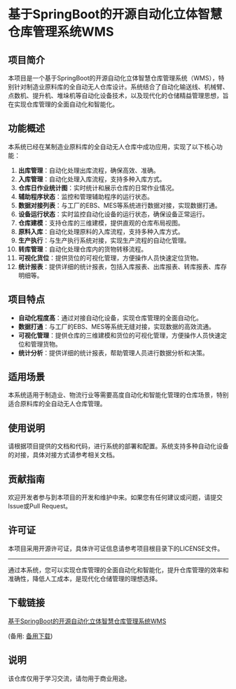 # 基于SpringBoot的开源自动化立体智慧仓库管理系统WMS

## 项目简介
本项目是一个基于SpringBoot的开源自动化立体智慧仓库管理系统（WMS），特别针对制造业原料库的全自动无人仓库设计。系统结合了自动化输送线、机械臂、点数机、提升机、堆垛机等自动化设备技术，以及现代化的仓储精益管理思想，旨在实现仓库管理的全面自动化和智能化。

## 功能概述
本系统已经在某制造业原料库的全自动无人仓库中成功应用，实现了以下核心功能：

1. **出库管理**：自动化处理出库流程，确保高效、准确。
2. **入库管理**：自动化处理入库流程，支持多种入库方式。
3. **仓库日作业统计图**：实时统计和展示仓库的日常作业情况。
4. **辅助程序状态**：监控和管理辅助程序的运行状态。
5. **数据对接列表**：与工厂的EBS、MES等系统进行数据对接，实现数据打通。
6. **设备运行状态**：实时监控自动化设备的运行状态，确保设备正常运行。
7. **仓库建模**：支持仓库的三维建模，提供直观的仓库布局视图。
8. **原料入库**：自动化处理原料的入库流程，支持多种入库方式。
9. **生产执行**：与生产执行系统对接，实现生产流程的自动化管理。
10. **转库管理**：自动化处理仓库内的货物转移流程。
11. **可视化货位**：提供货位的可视化管理，方便操作人员快速定位货物。
12. **统计报表**：提供详细的统计报表，包括入库报表、出库报表、转库报表、库存明细等。

## 项目特点
- **自动化程度高**：通过对接自动化设备，实现仓库管理的全面自动化。
- **数据打通**：与工厂的EBS、MES等系统无缝对接，实现数据的高效流通。
- **可视化管理**：提供仓库的三维建模和货位的可视化管理，方便操作人员快速定位和管理货物。
- **统计分析**：提供详细的统计报表，帮助管理人员进行数据分析和决策。

## 适用场景
本系统适用于制造业、物流行业等需要高度自动化和智能化管理的仓库场景，特别适合原料库的全自动无人仓库管理。

## 使用说明
请根据项目提供的文档和代码，进行系统的部署和配置。系统支持多种自动化设备的对接，具体对接方式请参考相关文档。

## 贡献指南
欢迎开发者参与到本项目的开发和维护中来。如果您有任何建议或问题，请提交Issue或Pull Request。

## 许可证
本项目采用开源许可证，具体许可证信息请参考项目根目录下的LICENSE文件。

---

通过本系统，您可以实现仓库管理的全面自动化和智能化，提升仓库管理的效率和准确性，降低人工成本，是现代化仓储管理的理想选择。

## 下载链接
[基于SpringBoot的开源自动化立体智慧仓库管理系统WMS](https://pan.quark.cn/s/464c88ab9ef1) 

(备用: [备用下载](https://pan.baidu.com/s/15Bip1AC2EzM8jfjsPWzRWA?pwd=1234))

## 说明

该仓库仅用于学习交流，请勿用于商业用途。
